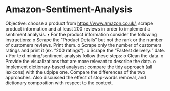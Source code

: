 # Amazon-Sentiment-Analysis
Objective: choose a product from https://www.amazon.co.uk/, scrape
product information and at least 200 reviews in order to implement a
sentiment analysis.
• For the product information consider the following instructions:
o Scrape the “Product Details” but not the rank or the number of
customers reviews. Print them.
o Scrape only the number of customers ratings and print it (ex. “200
ratings”).
o Scrape the “Fastest delivery:” date.
• For text mining/sentiment analysis follow these steps:
o Clean the data.
o Provide the visualizations that are more relevant to describe
the data.
o Implement dictionary-based analyses: compare the tidy approach
(all lexicons) with the udpipe one. Compare the differences of the
two approaches. Also discussed the effect of stop-words removal, and
dictionary composition with respect to the context.
